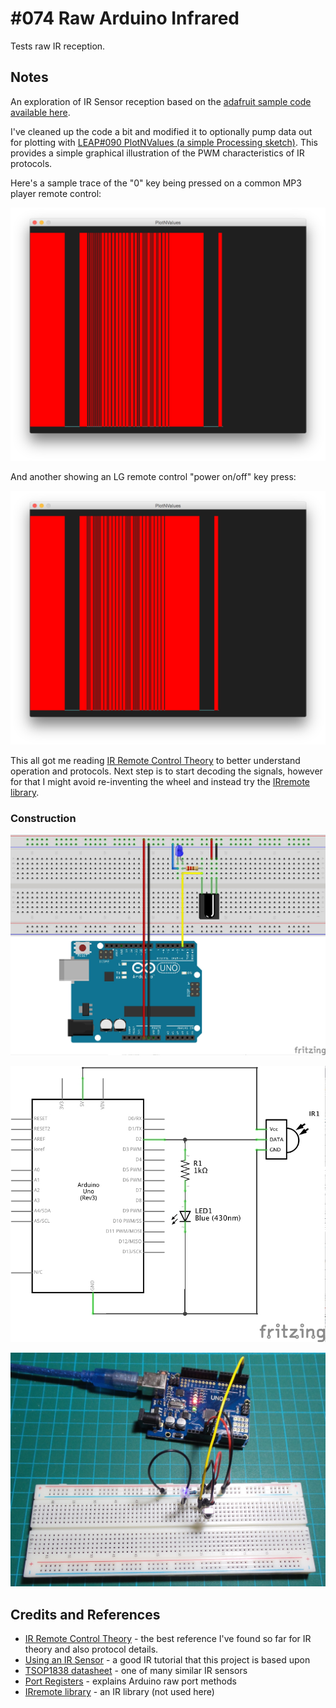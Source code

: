 # #074 Raw Arduino Infrared

Tests raw IR reception.

## Notes

An exploration of IR Sensor reception based on the [adafruit sample code available here](https://learn.adafruit.com/ir-sensor/using-an-ir-sensor).

I've cleaned up the code a bit and modified it to optionally pump data out for plotting with [LEAP#090 PlotNValues (a simple Processing sketch)](../../playground/PlotNValues). This provides a simple graphical illustration of the PWM characteristics of IR protocols.

Here's a sample trace of the "0" key being pressed on a common MP3 player remote control:

![processing trace](./assets/mp3_key_0.png?raw=true)

And another showing an LG remote control "power on/off" key press:

![processing trace](./assets/LG_key_power.png?raw=true)

This all got me reading [IR Remote Control Theory](http://www.sbprojects.com/knowledge/ir/index.php) to better understand operation and protocols.
Next step is to start decoding the signals, however for that I might avoid re-inventing the wheel and instead try the [IRremote library](https://github.com/shirriff/Arduino-IRremote).

### Construction

![The Breadboard](./assets/TestIR_bb.jpg?raw=true)

![The Schematic](./assets/TestIR_schematic.jpg?raw=true)

![The Build](./assets/TestIR_build.jpg?raw=true)

## Credits and References

* [IR Remote Control Theory](http://www.sbprojects.com/knowledge/ir/index.php) - the best reference I've found so far for IR theory and also protocol details.
* [Using an IR Sensor](https://learn.adafruit.com/ir-sensor/using-an-ir-sensor) - a good IR tutorial that this project is based upon
* [TSOP1838 datasheet](http://www.alldatasheet.com/datasheet-pdf/pdf/26604/VISHAY/TSOP1838.html) - one of many similar IR sensors
* [Port Registers](http://www.arduino.cc/en/Reference/PortManipulation) - explains Arduino raw port methods
* [IRremote library](https://github.com/shirriff/Arduino-IRremote) - an IR library (not used here)
